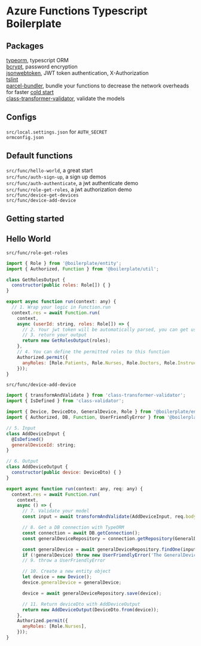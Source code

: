 # Azure Functions Typescript Boilerplate

## Packages
[typeorm](https://www.npmjs.com/package/typeorm), typescript ORM<br>
[bcrypt](https://www.npmjs.com/package/bcrypt), password encryption<br>
[jsonwebtoken](https://www.npmjs.com/package/jsonwebtoken), JWT token authentication, X-Authorization<br>
[tslint](https://www.npmjs.com/package/tslint)<br>
[parcel-bundler](https://www.npmjs.com/package/parcel-bundler), bundle your functions to decrease the network overheads for faster [cold start](https://blogs.msdn.microsoft.com/appserviceteam/2018/02/07/understanding-serverless-cold-start/)<br>
[class-transformer-validator](https://www.npmjs.com/package/parcel-bundler), validate the models

## Configs
`src/local.settings.json` for `AUTH_SECRET`<br>
`ormconfig.json`

## Default functions
`src/func/hello-world`, a great start<br>
`src/func/auth-sign-up`, a sign up demos<br>
`src/func/auth-authenticate`, a jwt authenticate demo<br>
`src/func/role-get-roles`, a jwt authorization demo<br>
`src/func/device-get-devices`<br>
`src/func/device-add-device`<br>

## Getting started 

## Hello World
`src/func/role-get-roles`
```javascript
import { Role } from '@boilerplate/entity';
import { Authorized, Function } from '@boilerplate/util';

class GetRolesOutput {
  constructor(public roles: Role[]) { }
}

export async function run(context: any) {
  // 1. Wrap your logic in Function.run
  context.res = await Function.run(
    context,
    async (userId: string, roles: Role[]) => {
      // 2. Your jwt token will be automatically parsed, you can get userId and roles here
      // 3. return your output
      return new GetRolesOutput(roles);
    },
    // 4. You can define the permitted roles to this function 
    Authorized.permit({
      anyRoles: [Role.Patients, Role.Nurses, Role.Doctors, Role.Instructors],
    }));
}
```

`src/func/device-add-device`
```javascript
import { transformAndValidate } from 'class-transformer-validator';
import { IsDefined } from 'class-validator';

import { Device, DeviceDto, GeneralDevice, Role } from '@boilerplate/entity';
import { Authorized, DB, Function, UserFriendlyError } from '@boilerplate/util';

// 5. Input
class AddDeviceInput {
  @IsDefined()
  generalDeviceId: string;
}

// 6. Output
class AddDeviceOutput {
  constructor(public device: DeviceDto) { }
}

export async function run(context: any, req: any) {
  context.res = await Function.run(
    context,
    async () => {
      // 7. Validate your model
      const input = await transformAndValidate(AddDeviceInput, req.body) as AddDeviceInput;

      // 8. Get a DB connection with TypeORM
      const connection = await DB.getConnection();
      const generalDeviceRepository = connection.getRepository(GeneralDevice);

      const generalDevice = await generalDeviceRepository.findOne(input.generalDeviceId);
      if (!generalDevice) throw new UserFriendlyError('The GeneralDevice does not exist');
      // 9. throw a UserFriendlyError

      // 10. Create a new entity object
      let device = new Device();
      device.generalDevice = generalDevice;

      device = await generalDeviceRepository.save(device);

      // 11. Return deviceDto with AddDeviceOutput
      return new AddDeviceOutput(DeviceDto.from(device));
    },
    Authorized.permit({
      anyRoles: [Role.Nurses],
    }));
}
```
